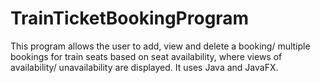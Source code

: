 # TrainTicketBookingProgram
This program allows the user to add, view and delete a booking/ multiple bookings for train seats based on seat availability, where views of availability/ unavailability are displayed. It uses Java and JavaFX.
